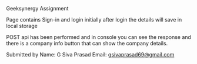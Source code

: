 Geeksynergy Assignment

Page contains Sign-in and login initially after login the details will save in local storage

POST api has been performed and in console you can see the response and there is a company info button that can show the company details.

Submitted by
Name: G Siva Prasad
Email: gsivaprasad69@gmail.com
